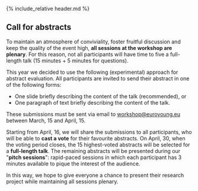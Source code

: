 {% include_relative header.md %}

## Call for abstracts

To maintain an atmosphere of conviviality, foster fruitful discussion and keep the quality of the event high, **all sessions at the workshop are plenary**.
For this reason, not all participants will have time to five a full-length talk (15 minutes + 5 minutes for questions).

This year we decided to use the following (experimental) approach for abstract evaluation.
All participants are invited to send their abstract in one of the following forms:
* One slide briefly describing the content of the talk (recommended), or
* One paragraph of text briefly describing the content of the talk.

These submissions must be sent via email to [workshop@euroyoung.eu](mailto:workshop@euroyoung.eu) between March, 15 and April, 15.

Starting from April, 16, we will share the submissions to all participants, who will be able to **cast a vote** for their favourite abstracts.
On April, 30, when the voting period closes, the 15 highest-voted abstracts will be selected for a **full-length talk**.
The remaining abstracts will be presented during our "**pitch sessions**": rapid-paced sessions in which each participant has 3 minutes available to pique the interest of the audience.

In this way, we hope to give everyone a chance to present their research project while maintaining all sessions plenary.